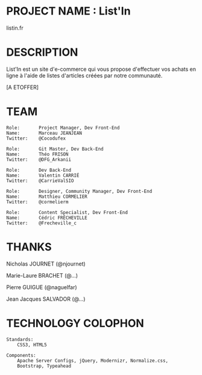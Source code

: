 # PROJECT NAME : List'In

listin.fr

# DESCRIPTION

List'In est un site d'e-commerce qui vous propose d'effectuer vos achats en ligne à l'aide de listes d'articles créées par notre communauté.

[A ETOFFER]  


# TEAM

	Role:		Project Manager, Dev Front-End
	Name:		Marceau JEANJEAN
	Twitter:	@Cocodufex

	Role:		Git Master, Dev Back-End
 	Name:		Théo FRISON
 	Twitter:	@DFG_Arkanii

 	Role:		Dev Back-End
 	Name:		Valentin CARRIÉ
 	Twitter:	@CarrieValSIO

 	Role:		Designer, Community Manager, Dev Front-End
 	Name:		Matthieu CORMELIER
 	Twitter:	@cormelierm

 	Role:		Content Specialist, Dev Front-End
 	Name:		Cédric FRÊCHEVILLE
 	Twitter:	@Frecheville_c

# THANKS

Nicholas JOURNET (@njournet)

Marie-Laure BRACHET (@...)

Pierre GUIGUE (@naguelfar)

Jean Jacques SALVADOR (@...)

# TECHNOLOGY COLOPHON

    Standards:
    	CSS3, HTML5

    Components:
    	Apache Server Configs, jQuery, Modernizr, Normalize.css,
    	Bootstrap, Typeahead
